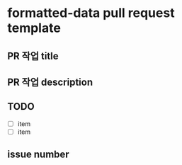 <!-- PR 작성 후 주석은 꼭 삭제해 주세요. -->
<!-- 필독 : 아래 안내 주석을 참고해 PR을 요청해주세요. -->
<!-- 제목과 내용은 필수 기재입니다. -->

# formatted-data pull request template

<!-- 제목을 적어 주세요 -->

## PR 작업 title

<!-- 설명을 적어 주세요 -->

## PR 작업 description

## TODO

- [ ] item
- [ ] item

<!-- 연결되는 Issue를 추가해주세요. -->

## issue number

